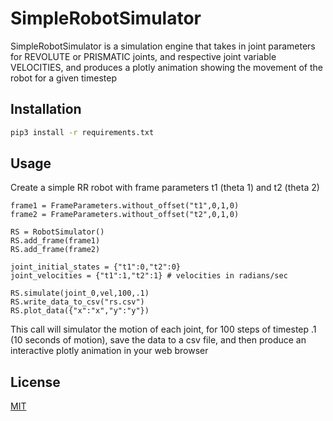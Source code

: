 # SimpleRobotSimulator

SimpleRobotSimulator is a simulation engine that takes in joint parameters for REVOLUTE or PRISMATIC joints, and respective joint variable VELOCITIES, and produces a plotly animation showing the movement of the robot for a given timestep

## Installation

```bash
pip3 install -r requirements.txt
```
## Usage
Create a simple RR robot with frame parameters t1 (theta 1) and t2 (theta 2)
```python3
frame1 = FrameParameters.without_offset("t1",0,1,0)
frame2 = FrameParameters.without_offset("t2",0,1,0)

RS = RobotSimulator()
RS.add_frame(frame1)
RS.add_frame(frame2)

joint_initial_states = {"t1":0,"t2":0}
joint_velocities = {"t1":1,"t2":1} # velocities in radians/sec

RS.simulate(joint_0,vel,100,.1)
RS.write_data_to_csv("rs.csv")
RS.plot_data({"x":"x","y":"y"})
```
This call will simulator the motion of each joint, for 100 steps of timestep .1 (10 seconds of motion), save the data to a csv file, and then produce an interactive plotly animation in your web browser

## License
[MIT](https://choosealicense.com/licenses/mit/)